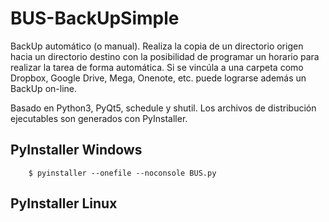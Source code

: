 # BUS-BackUpSimple
BackUp automático (o manual). Realiza la copia de un directorio origen hacia un directorio destino con la posibilidad de programar un horario para realizar la tarea de forma automática. Si se vincúla a una carpeta como Dropbox, Google Drive, Mega, Onenote, etc. puede lograrse además un BackUp on-line.

Basado en Python3, PyQt5, schedule y shutil.
Los archivos de distribución ejecutables son generados con PyInstaller.

## PyInstaller Windows

        $ pyinstaller --onefile --noconsole BUS.py

## PyInstaller Linux

